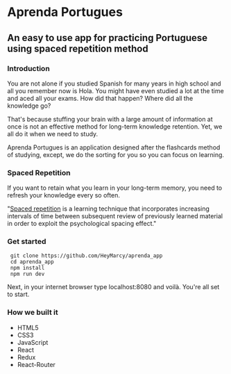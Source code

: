 # Aprenda Portugues

## An easy to use app for practicing Portuguese using spaced repetition method

### Introduction

You are not alone if you studied Spanish for many years in high school and
all you remember now is Hola. You might have even studied a lot at the time and
aced all your exams. How did that happen? Where did all the knowledge go?

That's because stuffing your brain with a large amount of information at once is
not an effective method for long-term knowledge retention. Yet, we all do it when
we need to study.

Aprenda Portugues is an application designed after the flashcards method of
studying, except, we do the sorting for you so you can focus on learning.

### Spaced Repetition

If you want to retain what you learn in your long-term memory, you need to
refresh your knowledge every so often.

"[Spaced repetition](https://en.wikipedia.org/wiki/Spaced_repetition) is a
learning technique that incorporates increasing intervals of time between
subsequent review of previously learned material in order to exploit the
psychological spacing effect."

### Get started

```shell
 git clone https://github.com/HeyMarcy/aprenda_app
 cd aprenda_app
 npm install
 npm run dev
```
Next, in your internet browser type localhost:8080 and voilà. You're all set to start.

### How we built it
 * HTML5
 * CSS3
 * JavaScript
 * React
 * Redux
 * React-Router
